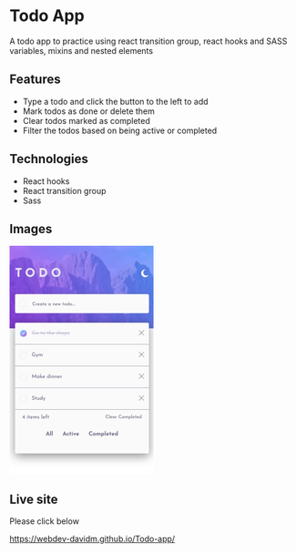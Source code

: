 # Todo App

A todo app to practice using react transition group, react hooks and SASS
variables, mixins and nested elements

## Features

- Type a todo and click the button to the left to add
- Mark todos as done or delete them
- Clear todos marked as completed
- Filter the todos based on being active or completed

## Technologies

- React hooks  
- React transition group   
- Sass

## Images

![](./todo-app.jpg)

## Live site

Please click below

https://webdev-davidm.github.io/Todo-app/
